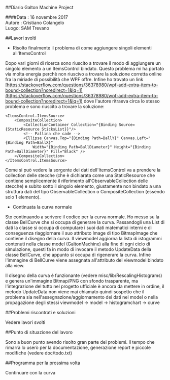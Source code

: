 ##Diario Galton Machine Project

####Data : 16 novembre 2017 <br> Autore : Cristiano Colangelo <br> Luogo: SAM Trevano

##Lavori svolti

- Risolto finalmente il problema di come aggiungere singoli elementi all'ItemsControl

Dopo vari giorni di ricerca sono riuscito a trovare il modo di aggiungere un singolo elemento a un ItemsControl bindato. Questo problema mi ha portato via molta energia perchè non riuscivo a trovare la soluzione corretta online fra la miriade di possibilità che WPF offre. Infine ho trovato un link [https://stackoverflow.com/questions/36378980/wpf-add-extra-item-to-bound-collection?noredirect=1&lq=1](https://stackoverflow.com/questions/36378980/wpf-add-extra-item-to-bound-collection?noredirect=1&lq=1) dove l'autore ritraeva circa lo stesso problema e sono riuscito a trovare la soluzione: 

	<ItemsControl.ItemsSource>
	    <CompositeCollection>
	        <CollectionContainer Collection="{Binding Source={StaticResource SticksList}}"/>
	        <!-- Pallina che cade -->
	        <Ellipse Canvas.Top="{Binding Path=BallY}" Canvas.Left="{Binding Path=BallX}"
	            Width="{Binding Path=BallDiameter}" Height="{Binding Path=BallDiameter}" Fill="Black" />
	    </CompositeCollection>
	</ItemsControl.ItemsSource> 

Come si può vedere la sorgente dei dati dell'ItemsControl va a prendere la collection delle stecche (che è dichiarata come una StaticResource che contiene semplicemente il riferimento all'ObservableCollection delle stecche) e subito sotto il singolo elemento, giustamente non bindato a una struttura dati del tipo ObservableCollection o CompositeCollection (essendo solo 1 elemento).

- Continuata la curva normale

Sto continuando a scrivere il codice per la curva normale. Ho messo su la classe BellCurve che si occupa di generare la curva. Passandogli una List<float> di dati la classe si occupa di computare i suoi dati matematici interni e di conseguenza riaggiornare il suo attributo Image di tipo BitmapImage che contiene il disegno della curva. Il viewmodel aggiorna la lista di istogrammi contenuti nella classe model (GaltonMachine) alla fine di ogni ciclo di simulazione, questi fa in modo di invocare il metodo UpdateData della classe BellCurve, che appunto si occupa di rigenerare la curva. Infine l'immagine di BellCurve viene assegnata all'attributo del viewmodel bindato alla view.

Il disegno della curva è funzionante (vedere misc/lib/RescalingHistograms) e genera un'immagine Bitmap/PNG con sfondo trasparente, ma l'integrazione del tutto nel progetto ufficiale è ancora da mettere in ordine, il metodo UpdateData non viene mai chiamato quindi sospetto che il problema sia nell'assegnazione/aggiornamento dei dati nel model o nella propagazione degli stessi viewmodel -> model -> histogramchart -> curve

##Problemi riscontrati e soluzioni

Vedere lavori svolti

##Punto di situazione del lavoro

Sono a buon punto avendo risolto gran parte dei problemi. Il tempo che rimarrà lo userò per la documentazione, generazione report e piccole modifiche (vedere doc/todo.txt)

##Programma per la prossima volta

Continuare con la curva